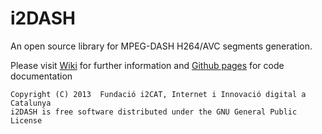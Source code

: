 # i2DASH
An open source library for MPEG-DASH H264/AVC segments generation.

Please visit [Wiki](https://github.com/ua-i2cat/i2DASH/wiki) for further information and [Github pages](http://ua-i2cat.github.io/i2DASH) for code documentation



`Copyright (C) 2013  Fundació i2CAT, Internet i Innovació digital a Catalunya`<br>
`i2DASH is free software distributed under the GNU General Public License`
